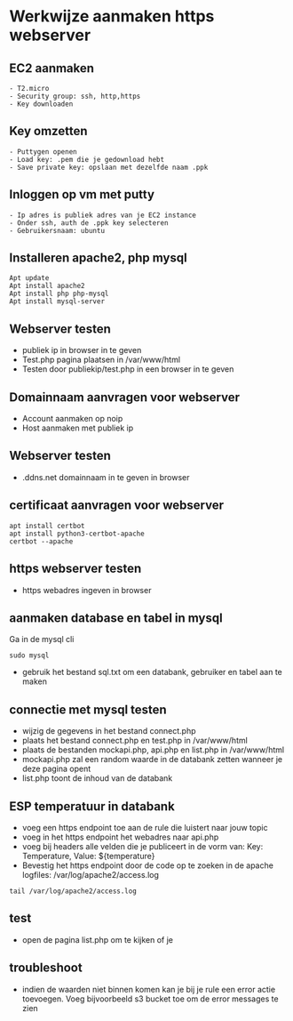 # Werkwijze aanmaken https webserver

## EC2 aanmaken
	- T2.micro
	- Security group: ssh, http,https
	- Key downloaden

## Key omzetten
	- Puttygen openen
	- Load key: .pem die je gedownload hebt
	- Save private key: opslaan met dezelfde naam .ppk

## Inloggen op vm met putty
	- Ip adres is publiek adres van je EC2 instance
	- Onder ssh, auth de .ppk key selecteren
	- Gebruikersnaam: ubuntu

## Installeren apache2, php mysql

```
Apt update
Apt install apache2
Apt install php php-mysql
Apt install mysql-server
```


## Webserver testen
- publiek ip in browser in te geven
- Test.php pagina plaatsen in /var/www/html  
- Testen door publiekip/test.php in een browser in te geven


## Domainnaam aanvragen voor webserver
- Account aanmaken op noip
- Host aanmaken met publiek ip

## Webserver testen 
- .ddns.net domainnaam in te geven in browser

## certificaat aanvragen voor webserver
```
apt install certbot
apt install python3-certbot-apache
certbot --apache
```

## https webserver testen
- https webadres ingeven in browser

## aanmaken database en tabel in mysql
Ga in de mysql cli
```
sudo mysql
```
- gebruik het bestand sql.txt om een databank, gebruiker en tabel aan te maken

## connectie met mysql testen
- wijzig de gegevens in het bestand connect.php
- plaats het bestand connect.php en test.php in /var/www/html
- plaats de bestanden mockapi.php, api.php en list.php in /var/www/html
- mockapi.php zal een random waarde in de databank zetten wanneer je deze pagina opent
- list.php toont de inhoud van de databank

## ESP temperatuur in databank
- voeg een https endpoint toe aan de rule die luistert naar jouw topic
- voeg in het https endpoint het webadres naar api.php
- voeg bij headers alle velden die je publiceert in de vorm van: Key: Temperature, Value: ${temperature}
- Bevestig het https endpoint door de code op te zoeken in de apache logfiles: /var/log/apache2/access.log
```
tail /var/log/apache2/access.log
```

## test
- open de pagina list.php om te kijken of je 

## troubleshoot
- indien de waarden niet binnen komen kan je bij je rule een error actie toevoegen. Voeg bijvoorbeeld s3 bucket toe om de error messages te zien
